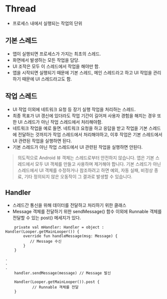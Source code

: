 # Thread
* 프로세스 내에서 실행되는 작업의 단위 
  
## 기본 스레드
- 앱이 실행되면 프로세스가 가지는 최초의 스레드.
- 화면에서 발생하는 모든 작업을 담당. 
- UI 조작은 모두 이 스레드에서 작업을 해야만 함.
- 앱을 시작되면 실행되기 때문에 기본 스레드, 메인 스레드라고 하고 UI 작업을 관리하기 때문에 UI 스레드라고도 함.
  
## 작업 스레드
- UI 작업 이외에 네트워크 요청 등 장기 실행 작업을 처리하는 스레드.
- 최종 목표가 UI 갱신에 있더라도 작업 기간이 길어져 사용자 경험을 해치는 경우 또한 UI 스레드가 아닌 작업 스레드에서 처리해야함.
- 네트워크 작업을 예로 들면. 네트워크 요청을 하고 응답을 받고 작업을 기본 스레드에 전달하는 것까지가 작업 스레드에서 처리해야하고, 이후 작업은 기본 스레드에서 UI 관련된 작업을 실행하면 된다.
- 기본 스레드가 아닌 작업 스레드에서 UI 관련된 작업을 실행하면 안된다.
>의도적으로 Android 뷰 객체는 스레드로부터 안전하지 않습니다. 앱은 기본 스레드에서 모두 UI 객체를 만들고 사용하며 제거해야 합니다. 기본 스레드가 아닌 스레드에서 UI 객체를 수정하거나 참조하려고 하면 예외, 자동 실패, 비정상 종료, 기타 정의되지 않은 오동작이 그 결과로 발생할 수 있습니다.

## Handler
- 스레드간 통신을 위해 데이터를 전달하고 처리하기 위한 클래스
- Message 객체를 전달하기 위한 sendMessage() 함수 이외에 Runnable 객체를 전달할 수 있는 post() 메세지가 있다.
```
    private val mHandler: Handler = object : Handler(Looper.getMainLooper()) {
        override fun handleMessage(msg: Message) {
           // Message 수신
        }
    }

.
.
.
    handler.sendMessage(message) // Message 발신

```

```
    Handler(Looper.getMainLooper()).post { 
            // Runnable 객체를 전달
    }
```